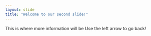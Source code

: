 ```yaml
---
layout: slide
title: "Welcome to our second slide!"
---
```

This is where more information will be
Use the left arrow to go back!
